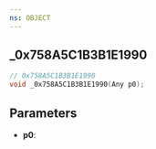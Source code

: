 ```yaml
---
ns: OBJECT
---
```

## _0x758A5C1B3B1E1990

```c
// 0x758A5C1B3B1E1990
void _0x758A5C1B3B1E1990(Any p0);
```


## Parameters
* **p0**: 

